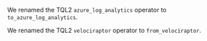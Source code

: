 We renamed the TQL2 `azure_log_analytics` operator to `to_azure_log_analytics`.

We renamed the TQL2 `velociraptor` operator to `from_velociraptor`.
